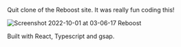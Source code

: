 Quit clone of the Reboost site. It was really fun coding this!


![Screenshot 2022-10-01 at 03-06-17 Reboost](https://user-images.githubusercontent.com/85391775/193378929-4958a961-02a3-46eb-9e1f-fe53fb1f4ada.png)

Built with React, Typescript and gsap.
